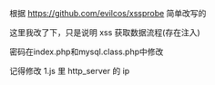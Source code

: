 根据 https://github.com/evilcos/xssprobe 简单改写的

这里我改了下，只是说明 xss 获取数据流程(存在注入)

密码在index.php和mysql.class.php中修改

记得修改 1.js 里 http_server 的 ip
